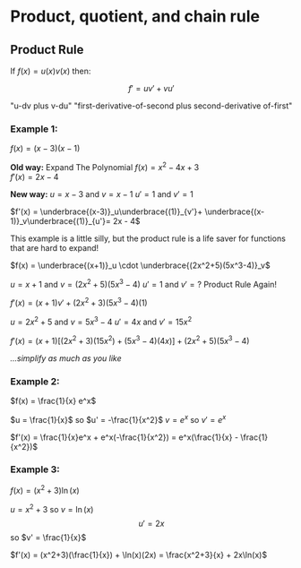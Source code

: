 # Product, quotient, and chain rule

## Product Rule
If $f(x) = u(x)  v(x)$ then:

$$f' = uv' + vu'$$

"u-dv plus v-du"
"first-derivative-of-second plus second-derivative of-first"

### Example 1:
$f(x) = (x-3)(x-1)$

**Old way:** Expand The Polynomial 
$f(x) = x^2 - 4x + 3$  
$f'(x) = 2x - 4$

**New way:** 
$u = x-3$ and  $v = x-1$
$u' = 1$ and $v' = 1$
  
 $f'(x) =  \underbrace{(x-3)}_u\underbrace{(1)}_{v'}+ \underbrace{(x-1)}_v\underbrace{(1)}_{u'}= 2x - 4$

This example is a little silly, but the product rule is a life saver for functions that are hard to expand!

$f(x) = \underbrace{(x+1)}_u \cdot \underbrace{(2x^2+5)(5x^3-4)}_v$

$u = x+1$   and  $v = (2x^2+5)(5x^3-4)$
$u' = 1$ and $v' = ?$ Product Rule Again!

$f'(x) = (x+1)v' + (2x^2 +3)(5x^3-4)(1)$

$u = 2x^2+5$ and $v = 5x^3-4$
$u' = 4x$ and $v' = 15x^2$


$f'(x) = (x+1)[(2x^2+3)(15x^2) + (5x^3-4)(4x)] + (2x^2+5)(5x^3-4)$

*...simplify as much as you like*



### Example 2:
$f(x) = \frac{1}{x} e^x$

$u = \frac{1}{x}$ so $u' = -\frac{1}{x^2}$
$v = e^x$ so $v' = e^x$

$f'(x) = \frac{1}{x}e^x + e^x(-\frac{1}{x^2}) = e^x(\frac{1}{x} - \frac{1}{x^2})$

### Example 3:
$f(x) = (x^2+3)\ln(x)$

$u = x^2+3$ so $v = \ln(x)$ 
$$u' = 2x$$ so $v' = \frac{1}{x}$

$f'(x) = (x^2+3)(\frac{1}{x}) + \ln(x)(2x) = \frac{x^2+3}{x} + 2x\ln(x)$

